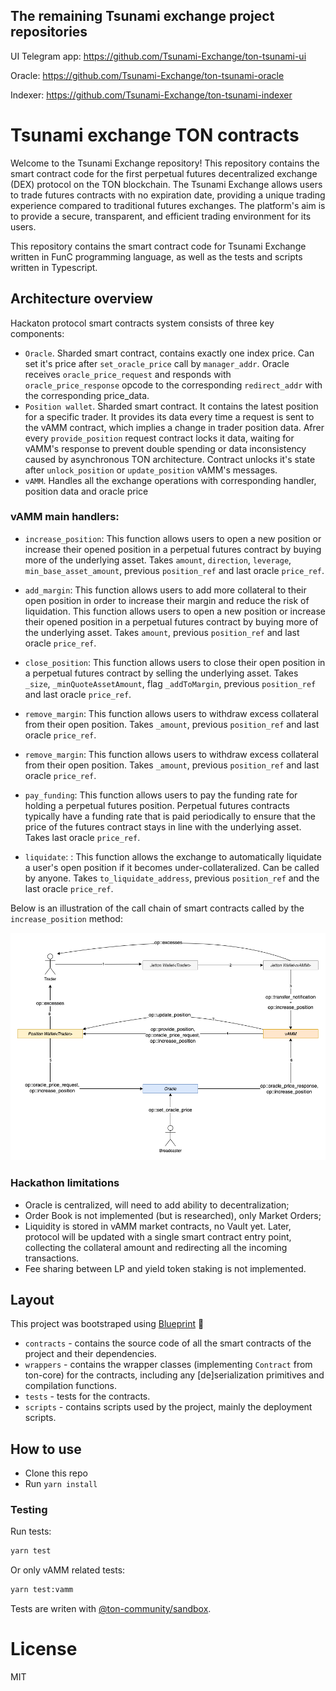 ## The remaining Tsunami exchange project repositories

UI Telegram app: https://github.com/Tsunami-Exchange/ton-tsunami-ui

Oracle: https://github.com/Tsunami-Exchange/ton-tsunami-oracle

Indexer: https://github.com/Tsunami-Exchange/ton-tsunami-indexer

# Tsunami exchange TON contracts

Welcome to the Tsunami Exchange repository! This repository contains the smart contract code for the first perpetual futures decentralized exchange (DEX) protocol on the TON blockchain. The Tsunami Exchange allows users to trade futures contracts with no expiration date, providing a unique trading experience compared to traditional futures exchanges. The platform's aim is to provide a secure, transparent, and efficient trading environment for its users.

This repository contains the smart contract code for Tsunami Exchange written in FunС programming language, as well as the tests and scripts written in Typescript.

## Architecture overview

Hackaton protocol smart contracts system consists of three key components:

- `Oracle`. Sharded smart contract, contains exactly one index price. Can set it's price after `set_oracle_price` call by `manager_addr`. Oracle receives `oracle_price_request` and responds with `oracle_price_response` opcode to the corresponding `redirect_addr` with the corresponding price_data.
- `Position wallet`. Sharded smart contract. It contains the latest position for a specific trader. It provides its data every time a request is sent to the vAMM contract, which implies a change in trader position data. Afrer every `provide_position` request contract locks it data, waiting for vAMM's response to prevent double spending or data inconsistency caused by asynchronous TON architecture. Contract unlocks it's state after `unlock_position` or `update_position` vAMM's messages.
- `vAMM`. Handles all the exchange operations with corresponding handler, position data and oracle price

### vAMM main handlers:

- `increase_position`: This function allows users to open a new position or increase their opened position in a perpetual futures contract by buying more of the underlying asset. Takes `amount`, `direction`, `leverage`, `min_base_asset_amount`, previous `position_ref` and last oracle `price_ref`.

- `add_margin`: This function allows users to add more collateral to their open position in order to increase their margin and reduce the risk of liquidation. This function allows users to open a new position or increase their opened position in a perpetual futures contract by buying more of the underlying asset. Takes `amount`, previous `position_ref` and last oracle `price_ref`.

- `close_position`: This function allows users to close their open position in a perpetual futures contract by selling the underlying asset. Takes `_size`, `_minQuoteAssetAmount`, flag `_addToMargin`, previous `position_ref` and last oracle `price_ref`.

- `remove_margin`: This function allows users to withdraw excess collateral from their open position. Takes `_amount`, previous `position_ref` and last oracle `price_ref`.

- `remove_margin`: This function allows users to withdraw excess collateral from their open position. Takes `_amount`, previous `position_ref` and last oracle `price_ref`.

- `pay_funding`: This function allows users to pay the funding rate for holding a perpetual futures position. Perpetual futures contracts typically have a funding rate that is paid periodically to ensure that the price of the futures contract stays in line with the underlying asset. Takes last oracle `price_ref`.

- `liquidate`: : This function allows the exchange to automatically liquidate a user's open position if it becomes under-collateralized. Can be called by anyone. Takes `to_liquidate_address`, previous `position_ref` and the last oracle `price_ref`.

Below is an illustration of the call chain of smart contracts called by the `increase_position` method:

![increase position calls architecture](./pictures/increase-position-calls.png 'Tsunami architecture')

### Hackathon limitations

- Oracle is centralized, will need to add ability to decentralization;
- Order Book is not implemented (but is researched), only Market Orders;
- Liquidity is stored in vAMM market contracts, no Vault yet. Later, protocol will be updated with a single smart contract entry point, collecting the collateral amount and redirecting all the incoming transactions.
- Fee sharing between LP and yield token staking is not implemented.

## Layout

This project was bootstraped using [Blueprint](https://github.com/ton-community/Blueprint) 💙

- `contracts` - contains the source code of all the smart contracts of the project and their dependencies.
- `wrappers` - contains the wrapper classes (implementing `Contract` from ton-core) for the contracts, including any [de]serialization primitives and compilation functions.
- `tests` - tests for the contracts.
- `scripts` - contains scripts used by the project, mainly the deployment scripts.

## How to use

- Clone this repo
- Run `yarn install`

### Testing

Run tests:

```sh
yarn test
```

Or only vAMM related tests:

```sh
yarn test:vamm
```

Tests are writen with [@ton-community/sandbox](https://github.com/ton-community/sandbox).

# License

MIT
